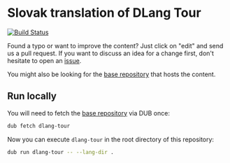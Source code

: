 Slovak translation of DLang Tour
==============================================

[![Build Status](https://travis-ci.org/dlang-tour/slovak.svg?branch=master)](https://travis-ci.org/dlang-tour/slovak)

Found a typo or want to improve the content?
Just click on "edit" and send us a pull request.
If you want to discuss an idea for a change first,
don't hesitate to open an [issue](https://github.com/dlang-tour/slovak/issues).

You might also be looking for the [base repository](https://github.com/stonemaster/dlang-tour)
that hosts the content.

Run locally
-----------

You will need to fetch the [base repository](https://github.com/stonemaster/dlang-tour) via DUB once:

```sh
dub fetch dlang-tour
```

Now you can execute `dlang-tour` in the root directory of this repository:

```sh
dub run dlang-tour -- --lang-dir .
```
